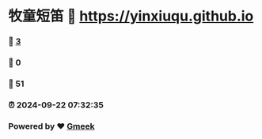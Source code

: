 # 牧童短笛 :link: https://yinxiuqu.github.io 
### :page_facing_up: [3](https://yinxiuqu.github.io/tag.html) 
### :speech_balloon: 0 
### :hibiscus: 51 
### :alarm_clock: 2024-09-22 07:32:35 
### Powered by :heart: [Gmeek](https://github.com/Meekdai/Gmeek)
